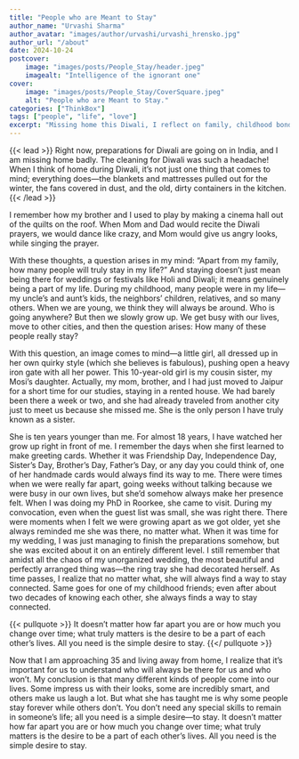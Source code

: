 ```yaml
---
title: "People who are Meant to Stay"
author_name: "Urvashi Sharma"
author_avatar: "images/author/urvashi/urvashi_hrensko.jpg"
author_url: "/about"
date: 2024-10-24
postcover:
    image: "images/posts/People_Stay/header.jpeg"
    imagealt: "Intelligence of the ignorant one"
cover:
    image: "images/posts/People_Stay/CoverSquare.jpeg"
    alt: "People who are Meant to Stay."
categories: ["ThinkBox"]
tags: ["people", "life", "love"]
excerpt: "Missing home this Diwali, I reflect on family, childhood bonds, and the simple yet profound desire to truly stay connected."
---
```

{{< lead >}}
Right now, preparations for Diwali are going on in India, and I am missing home badly. The cleaning for Diwali was such a headache! When I think of home during Diwali, it’s not just one thing that comes to mind; everything does—the blankets and mattresses pulled out for the winter, the fans covered in dust, and the old, dirty containers in the kitchen.
{{< /lead >}}

I remember how my brother and I used to play by making a cinema hall out of the quilts on the roof. When Mom and Dad would recite the Diwali prayers, we would dance like crazy, and Mom would give us angry looks, while singing the prayer.


With these thoughts, a question arises in my mind: “Apart from my family, how many people will truly stay in my life?” And staying doesn’t just mean being there for weddings or festivals like Holi and Diwali; it means genuinely being a part of my life. During my childhood, many people were in my life—my uncle’s and aunt’s kids, the neighbors’ children, relatives, and so many others. When we are young, we think they will always be around. Who is going anywhere? But then we slowly grow up. We get busy with our lives, move to other cities, and then the question arises: How many of these people really stay?

With this question, an image comes to mind—a little girl, all dressed up in her own quirky style (which she believes is fabulous), pushing open a heavy iron gate with all her power. This 10-year-old girl is my cousin sister, my Mosi’s daughter. Actually, my mom, brother, and I had just moved to Jaipur for a short time for our studies, staying in a rented house. We had barely been there a week or two, and she had already traveled from another city just to meet us because she missed me. She is the only person I have truly known as a sister.

She is ten years younger than me. For almost 18 years, I have watched her grow up right in front of me. I remember the days when she first learned to make greeting cards. Whether it was Friendship Day, Independence Day, Sister’s Day, Brother’s Day, Father’s Day, or any day you could think of, one of her handmade cards would always find its way to me. There were times when we were really far apart, going weeks without talking because we were busy in our own lives, but she’d somehow always make her presence felt. When I was doing my PhD in Roorkee, she came to visit. During my convocation, even when the guest list was small, she was right there. There were moments when I felt we were growing apart as we got older, yet she always reminded me she was there, no matter what. When it was time for my wedding, I was just managing to finish the preparations somehow, but she was excited about it on an entirely different level. I still remember that amidst all the chaos of my unorganized wedding, the most beautiful and perfectly arranged thing was—the ring tray she had decorated herself. As time passes, I realize that no matter what, she will always find a way to stay connected. Same goes for one of my childhood friends; even after about two decades of knowing each other, she always finds a way to stay connected.

{{< pullquote >}}
It doesn’t matter how far apart you are or how much you change over time; what truly matters is the desire to be a part of each other’s lives. All you need is the simple desire to stay.
{{</ pullquote >}}

Now that I am approaching 35 and living away from home, I realize that it’s important for us to understand who will always be there for us and who won’t. My conclusion is that many different kinds of people come into our lives. Some impress us with their looks, some are incredibly smart, and others make us laugh a lot. But what she has taught me is why some people stay forever while others don’t. You don’t need any special skills to remain in someone’s life; all you need is a simple desire—to stay. It doesn’t matter how far apart you are or how much you change over time; what truly matters is the desire to be a part of each other’s lives. All you need is the simple desire to stay.